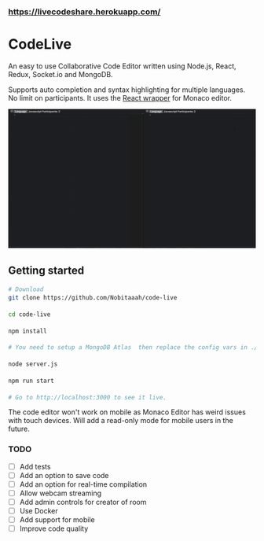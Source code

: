 ### https://livecodeshare.herokuapp.com/

# CodeLive

An easy to use Collaborative Code Editor written using Node.js, React, Redux, Socket.io and MongoDB.

Supports auto completion and syntax highlighting for multiple languages. No limit on participants. It uses the [React wrapper](https://github.com/suren-atoyan/monaco-react#readme) for Monaco editor.

![image](https://github.com/Nobitaaah/code-live/blob/master/src/components/mainpage/codeShare.gif)

## Getting started

```bash
# Download
git clone https://github.com/Nobitaaah/code-live

cd code-live

npm install

# You need to setup a MongoDB Atlas  then replace the config vars in ./config.

node server.js

npm run start

# Go to http://localhost:3000 to see it live.
```
The code editor won't work on mobile as Monaco Editor has weird issues with touch devices. Will add a read-only mode for mobile users in the future.

### TODO

- [ ] Add tests
- [ ] Add an option to save code
- [ ] Add an option for real-time compilation
- [ ] Allow webcam streaming
- [ ] Add admin controls for creator of room
- [ ] Use Docker
- [ ] Add support for mobile
- [ ] Improve code quality
